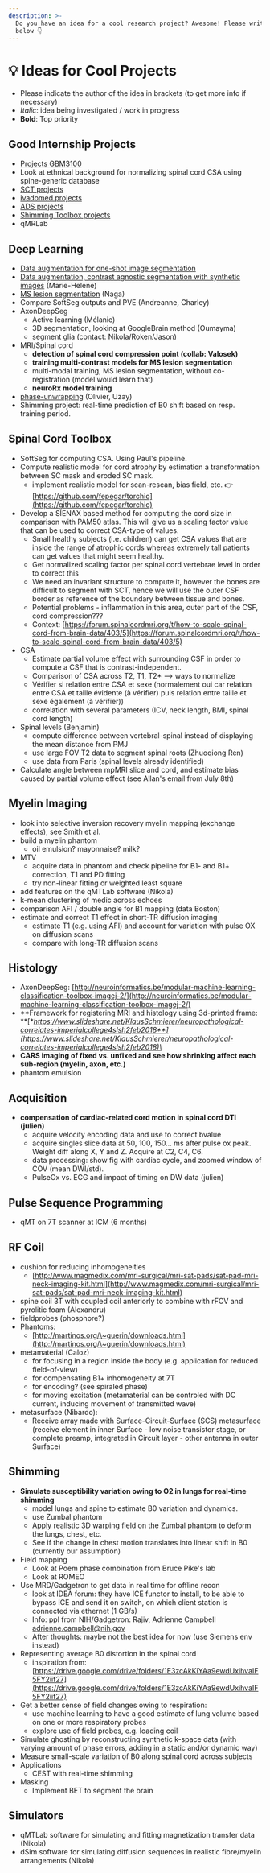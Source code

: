 ```yaml
---
description: >-
  Do you have an idea for a cool research project? Awesome! Please write it down
  below 👇
---
```


# 💡 Ideas for Cool Projects

* Please indicate the author of the idea in brackets (to get more info if necessary)
* _Italic_: idea being investigated / work in progress
* **Bold**: Top priority

## Good Internship Projects

* [Projects GBM3100](https://drive.google.com/drive/folders/1\_LuA1rKbHq6sgacGRvw3\_Er7sCWND0wt)
* Look at ethnical background for normalizing spinal cord CSA using spine-generic database
* [SCT projects](https://github.com/neuropoly/spinalcordtoolbox/issues?q=is%3Aopen+is%3Aissue+label%3A%22good+internship+project%22)
* [ivadomed projects](https://github.com/ivadomed/ivadomed/issues?q=is%3Aopen+is%3Aissue+label%3A%22Good+intership+project%22)
* [ADS projects](https://github.com/neuropoly/axondeepseg/labels/good%20internship%20project)
* [Shimming Toolbox projects](https://github.com/shimming-toolbox/shimming-toolbox/labels/good%20internship%20project)
* qMRLab

## Deep Learning

* [Data augmentation for one-shot image segmentation](https://arxiv.org/pdf/1902.09383v1.pdf)
* [Data augmentation, contrast agnostic segmentation with synthetic images](https://arxiv.org/abs/2003.01995) (Marie-Helene)
* [MS lesion segmentation](https://github.com/ivadomed/pipeline-ms-lesion) (Naga)
* Compare SoftSeg outputs and PVE (Andreanne, Charley)
* AxonDeepSeg
  * Active learning (Mélanie)
  * 3D segmentation, looking at GoogleBrain method (Oumayma)
  * segment glia (contact: Nikola/Roken/Jason)
* MRI/Spinal cord
  * **detection of spinal cord compression point (collab: Valosek)**
  * **training multi-contrast models for MS lesion segmentation**
  * multi-modal training, MS lesion segmentation, without co-registration (model would learn that)
  * **neuroRx model training**
* [phase-unwrapping](https://github.com/neuropoly/ml-phase-unwrapping) (Olivier, Uzay)
* Shimming project: real-time prediction of B0 shift based on resp. training period.

## Spinal Cord Toolbox

* SoftSeg for computing CSA. Using Paul's pipeline.
* Compute realistic model for cord atrophy by estimation a transformation between SC mask and eroded SC mask.
  * implement realistic model for scan-rescan, bias field, etc. 👉 [https://github.com/fepegar/torchio](https://github.com/fepegar/torchio)
* Develop a SIENAX based method for computing the cord size in comparison with PAM50 atlas. This will give us a scaling factor value that can be used to correct CSA-type of values.
  * Small healthy subjects (i.e. children) can get CSA values that are inside the range of atrophic cords whereas extremely tall patients can get values that might seem healthy.
  * Get normalized scaling factor per spinal cord vertebrae level in order to correct this
  * We need an invariant structure to compute it, however the bones are difficult to segment with SCT, hence we will use the outer CSF border as reference of the boundary between tissue and bones.
  * Potential problems - inflammation in this area, outer part of the CSF, cord compression???
  * Context: [https://forum.spinalcordmri.org/t/how-to-scale-spinal-cord-from-brain-data/403/5](https://forum.spinalcordmri.org/t/how-to-scale-spinal-cord-from-brain-data/403/5)
* CSA
  * Estimate partial volume effect with surrounding CSF in order to compute a CSF that is contrast-independent.
  * Comparison of CSA across T2, T1, T2\* –> ways to normalize
  * Vérifier si relation entre CSA et sexe (normalement oui car relation entre CSA et taille évidente (à vérifier) puis relation entre taille et sexe également (à vérifier))
  * correlation with several parameters (ICV, neck length, BMI, spinal cord length)
* Spinal levels (Benjamin)
  * compute difference between vertebral-spinal instead of displaying the mean distance from PMJ
  * use large FOV T2 data to segment spinal roots (Zhuoqiong Ren)
  * use data from Paris (spinal levels already identified)
* Calculate angle between mpMRI slice and cord, and estimate bias caused by partial volume effect (see Allan's email from July 8th)

## Myelin Imaging

* look into selective inversion recovery myelin mapping (exchange effects), see Smith et al.
* build a myelin phantom
  * oil emulsion? mayonnaise? milk?
* MTV
  * acquire data in phantom and check pipeline for B1- and B1+ correction, T1 and PD fitting
  * try non-linear fitting or weighted least square
* add features on the qMTLab software (Nikola)
* k-mean clustering of medic across echoes
* comparison AFI / double angle for B1 mapping (data Boston)
* estimate and correct T1 effect in short-TR diffusion imaging
  * estimate T1 (e.g. using AFI) and account for variation with pulse OX on diffusion scans
  * compare with long-TR diffusion scans

## Histology

* AxonDeepSeg: [http://neuroinformatics.be/modular-machine-learning-classification-toolbox-imagej-2/](http://neuroinformatics.be/modular-machine-learning-classification-toolbox-imagej-2/)
* **Framework for registering MRI and histology using 3d-printed frame: **[**https://www.slideshare.net/KlausSchmierer/neuropathological-correlates-imperialcollege4slsh2feb2018**](https://www.slideshare.net/KlausSchmierer/neuropathological-correlates-imperialcollege4slsh2feb2018)\*
* **CARS imaging of fixed vs. unfixed and see how shrinking affect each sub-region (myelin, axon, etc.)**
* phantom emulsion

## Acquisition

* **compensation of cardiac-related cord motion in spinal cord DTI (julien)**
  * acquire velocity encoding data and use to correct bvalue
  * acquire singles slice data at 50, 100, 150… ms after pulse ox peak. Weight diff along X, Y and Z. Acquire at C2, C4, C6.
  * data processing: show fig with cardiac cycle, and zoomed window of COV (mean DWI/std).
  * PulseOx vs. ECG and impact of timing on DW data (julien)

## Pulse Sequence Programming

* qMT on 7T scanner at ICM (6 months)

## RF Coil

* cushion for reducing inhomogeneities
  * [http://www.magmedix.com/mri-surgical/mri-sat-pads/sat-pad-mri-neck-imaging-kit.html](http://www.magmedix.com/mri-surgical/mri-sat-pads/sat-pad-mri-neck-imaging-kit.html)
* spine coil 3T with coupled coil anteriorly to combine with rFOV and pyrolitic foam (Alexandru)
* fieldprobes (phosphore?)
* Phantoms:
  * [http://martinos.org/\~guerin/downloads.html](http://martinos.org/\~guerin/downloads.html)
* metamaterial (Caloz)
  * for focusing in a region inside the body (e.g. application for reduced field-of-view)
  * for compensating B1+ inhomogeneity at 7T
  * for encoding? (see spiraled phase)
  * for moving excitation (metamaterial can be controled with DC current, inducing movement of transmitted wave)
* metasurface (Nibardo):
  * Receive array made with Surface-Circuit-Surface (SCS) metasurface (receive element in inner Surface - low noise transistor stage, or complete preamp, integrated in Circuit layer - other antenna in outer Surface)

## Shimming

* **Simulate susceptibility variation owing to O2 in lungs for real-time shimming**
  * model lungs and spine to estimate B0 variation and dynamics.
  * use Zumbal phantom
  * Apply realistic 3D warping field on the Zumbal phantom to deform the lungs, chest, etc.
  * See if the change in chest motion translates into linear shift in B0 (currently our assumption)
* Field mapping
  * Look at Poem phase combination from Bruce Pike's lab
  * Look at ROMEO
* Use MRD/Gadgetron to get data in real time for offline recon
  * look at IDEA forum: they have ICE functor to install, to be able to bypass ICE and send it on switch, on which client station is connected via ethernet (1 GB/s)
  * Info: ppl from NIH/Gadgetron: Rajiv, Adrienne Campbell [adrienne.campbell@nih.gov](mailto:adrienne.campbell@nih.gov)
  * After thoughts: maybe not the best idea for now (use Siemens env instead)
* Representing average B0 distortion in the spinal cord
  * inspiration from: [https://drive.google.com/drive/folders/1E3zcAkKiYAa9ewdUxihvaIF5FY2iif27](https://drive.google.com/drive/folders/1E3zcAkKiYAa9ewdUxihvaIF5FY2iif27)
* Get a better sense of field changes owing to respiration:
  * use machine learning to have a good estimate of lung volume based on one or more respiratory probes
  * explore use of field probes, e.g. loading coil
* Simulate ghosting by reconstructing synthetic k-space data (with varying amount of phase errors, adding in a static and/or dynamic way)
* Measure small-scale variation of B0 along spinal cord across subjects
* Applications
  * CEST with real-time shimming
* Masking
  * Implement BET to segment the brain

## Simulators

* qMTLab software for simulating and fitting magnetization transfer data (Nikola)
* dSim software for simulating diffusion sequences in realistic fibre/myelin arrangements (Nikola)
